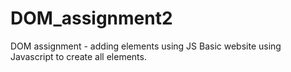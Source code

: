 # DOM_assignment2
DOM assignment - adding elements using JS
Basic website using Javascript to create all elements.
